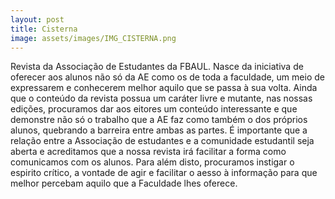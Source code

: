 ```yaml
---
layout: post
title: Cisterna
image: assets/images/IMG_CISTERNA.png
---
```

Revista da Associação de Estudantes da FBAUL. Nasce da iniciativa de oferecer aos alunos não só da AE como os de toda a faculdade, um meio de expressarem e conhecerem melhor aquilo que se passa à sua volta. Ainda que o conteúdo da revista possua um caráter livre e mutante, nas nossas edições, procuramos dar aos eitores um conteúdo interessante e que demonstre não só o trabalho que a AE faz como também o dos próprios alunos, quebrando a barreira entre ambas as partes. É importante que a relação entre a Associação de estudantes e a comunidade estudantil seja aberta e acreditamos que a nossa revista irá facilitar a forma como comunicamos com os alunos. Para além disto, procuramos instigar o espirito crítico, a vontade de agir e facilitar o aesso à informação para que melhor percebam aquilo que a Faculdade lhes oferece.
